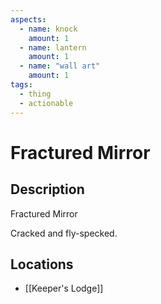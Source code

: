 ```yaml
---
aspects:
  - name: knock
    amount: 1
  - name: lantern
    amount: 1
  - name: "wall art"
    amount: 1
tags:
  - thing
  - actionable
---
```


# Fractured Mirror

## Description
Fractured Mirror

Cracked and fly-specked.
## Locations
- [[Keeper's Lodge]]